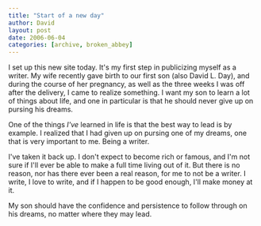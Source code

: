 ```yaml
---
title: "Start of a new day"
author: David
layout: post
date: 2006-06-04
categories: [archive, broken_abbey]
---
```


I set up this new site today. It's my first step in publicizing myself as a
writer. My wife recently gave birth to our first son (also David L. Day), and
during the course of her pregnancy, as well as the three weeks I was off after
the delivery, I came to realize something. I want my son to learn a lot of
things about life, and one in particular is that he should never give up on
pursing his dreams.

One of the things _I've_ learned in life is that the best way to lead is by
example. I realized that I had given up on pursing one of my dreams, one that is
very important to me. Being a writer.

I've taken it back up. I don't expect to become rich or famous, and I'm not sure
if I'll ever be able to make a full time living out of it. But there is no
reason, nor has there ever been a real reason, for me to not be a writer. I
write, I love to write, and if I happen to be good enough, I'll make money at
it.

My son should have the confidence and persistence to follow through on his
dreams, no matter where they may lead.
